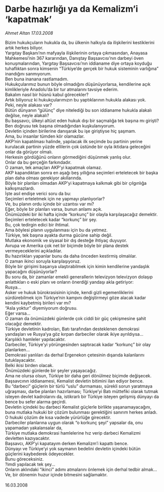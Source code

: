 # Darbe hazırlığı ya da Kemalizm’i ‘kapatmak’

*Ahmet Altan 17.03.2008*

<div class="taraf_structure_2col_1zq">
<div class="margen_n">



 <p>Bizim hukukçuların hukukla da, bu ülkenin halkıyla da ilişkilerini kestiklerini artık herkes biliyor.<br/>
Yargıtay Başkanı’nın mafyayla ilişkilerinin ortaya çıkmasından, Anayasa Mahkemesi’nin 367 kararından, Danıştay Başsavcısı’nın darbeyi öven konuşmalarından, Yargıtay Başsavcısı’nın iddianame diye ortaya koyduğu tuhaflıktan sonra kimsenin “Türkiye’de gerçek bir hukuk sisteminin varlığına” inandığını sanmıyorum.<br/>
Ben buna inanana rastlamadım.<br/>
Hukukçularımız bunun böyle olmadığını düşünüyorlarsa, kendilerine açık kimlikleriyle Anadolu’da bir tur atmalarını tavsiye ederim.<br/>
Bakalım nasıl bir hüsnü kabul görecekler?<br/>
Artık biliyoruz ki hukukçularımızın bu yaptıklarının hukukla alakası yok.<br/>
Peki, neyle alakası var?<br/>
Bütün dünyanın “gülünç” diye nitelediği bu son iddianame hukukla alakalı değilse, neyle alakalı?<br/>
Bu başsavcı, ülkeyi altüst eden hukuk dışı bir saçmalığa tek başına mı girişti?<br/>
Ben doğrusu tek başına olmadığından kuşkulanıyorum.<br/>
Devletin içinden birilerine danışarak bu işe giriştiyse hiç şaşmam.<br/>
Ama, bu insanlar tümden kör olamazlar.<br/>
AKP’nin kapatılması halinde, yapılacak ilk seçimde bu partinin yerine kurulacak partinin yüzde ellilerin çok üstünde bir oyla iktidara geleceğini onlar da görüyor olmalı.<br/>
Herkesin gördüğünü onların görmediğini düşünmek yanlış olur.<br/>
Onlar da bu gerçeğin farkındadır.<br/>
O zaman, tek amaçları AKP’yi kapatmak olamaz.<br/>
AKP kapandıktan sonra en aşağı beş yıllığına seçimleri erteletecek bir başka plan daha olması gerekiyor akıllarında.<br/>
Böyle bir planları olmadan AKP’yi kapatmaya kalkmak gibi bir çılgınlığa kalkışmazlardı.<br/>
İşte asıl endişe verici soru da bu:<br/>
Seçimleri erteletmek için ne yapmayı planlıyorlar?<br/>
Ve, bu planın ordu içinde bir uzantısı var mı?<br/>
Eğer, böyle bir planları varsa, bunun anlamı açık.<br/>
Önümüzdeki bir iki hafta içinde “korkunç” bir olayla karşılaşacağız demektir.<br/>
Seçimleri erteletecek kadar “korkunç” bir şey.<br/>
Bu, çok tedirgin edici bir ihtimal.<br/>
Ama böylesi planın uygulanması için bu da yetmez.<br/>
Türkiye, tek başına ayakta durma gücüne sahip değil.<br/>
Mutlaka ekonomik ve siyasal bir dış desteğe ihtiyaç duyuyor.<br/>
Avrupa ve Amerika çok net bir biçimde böyle bir plana destek vermeyeceklerini açıkladılar.<br/>
Bu hazırlıkları yapanlar bunu da daha önceden kestirmiş olmalılar.<br/>
O zaman ikinci soruyla karşılaşıyoruz.<br/>
Böyle bir girişimi başarıya ulaştırabilmek için kimin kendilerine yandaşlık yapacağını düşünüyorlar?<br/>
Bu soru da, bir zamanlar emekli generallerin televizyon televizyon dolaşıp anlattıkları o eski planı ve onların önerdiği yandaşı akla getiriyor:<br/>
Rusya...<br/>
Asker ve hukuk bürokrasisinin içinde, kendi gizli egemenliklerini sürdürebilmek için Türkiye’nin kampını değiştirmeyi göze alacak kadar kendini kaybetmiş birileri var mı?<br/>
“Asla yoktur” diyemiyorum doğrusu.<br/>
Eğer varsa...<br/>
O zaman da önümüzdeki günlerde çok ciddi bir güç çekişmesine şahit olacağız demektir.<br/>
Türkiye devletinin kadroları, Batı tarafından desteklenen demokrasi yandaşları ve Rusya’ya göz kırpan darbeciler olarak ikiye ayrıldıysa...<br/>
Karşılıklı hamleler yapılacaktır.<br/>
Darbeciler, Türkiye’yi yörüngesinden saptıracak kadar “korkunç” bir olay planlarken...<br/>
Demokrasi yanlıları da derhal Ergenekon çetesinin dışarıda kalanlarını tutuklayacaktır.<br/>
Belki ikisi birden olacak.<br/>
Önümüzdeki günlerde bir şeyler yaşayacağız.<br/>
Ama ne olursa olsun, Türkiye bir daha geri dönülmez biçimde değişecek.<br/>
Başsavcının iddianamesi, Kemalist devletin bitimini ilan ediyor bence.<br/>
Bu “darbeci” güçlerin bir türlü “uslu” durmaması, sürekli sorun yaratmaya uğraşması, darbe planları hazırlaması; Türkiye’yi Batı müttefiki olarak tutmak isteyen devlet kadrolarını da, istikrarlı bir Türkiye isteyen gelişmiş dünyayı da bence bu sefer alarma geçirdi.<br/>
Devletin içindeki bu darbeci Kemalist güçlerle birlikte yaşanamayacağını, buna mutlaka hukuki bir çözüm bulunması gerektiğini sanırım herkes anladı.<br/>
O hukuki çözüm de kısa vadede yürürlüğe girecektir.<br/>
Darbeciler planlarına uygun olarak “o korkunç şeyi” yapsalar da, onu yapamadan yakalansalar da,<br/>
Türkiye mutlaka demokrasi hamlelerine hız verip darbeci Kemalizmi devletten kazıyacaktır.<br/>
Başsavcı, AKP’yi kapatayım derken Kemalizm’i kapattı bence.<br/>
Dünyayı ve Türkiye’yi yok saymanın bedelini devletin içindeki bütün güçlerini kaybederek ödeyecekler.<br/>
Bunu göreceksiniz.<br/>
?imdi yapılacak tek şey...<br/>
Onların aklındaki “ikinci” adımı atmalarını önlemek için derhal tedbir almak...<br/>
Ve, bir dönemin huzur içinde bitmesini sağlamaktır.<br/>
<br/>
16.03.2008</p>
<br/>
<br/>
<br/>



<br/>


<div id="taraf_not">
</div>

</div>


</div>
